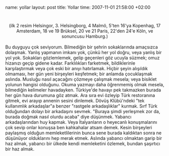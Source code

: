 name: yollar
layout: post
title: Yollar
time: 2007-11-01 21:58:00 +02:00

<center><a href="http://1.bp.blogspot.com/_AZvuJ9kmERM/RyowJgxekcI/AAAAAAAAARg/m97p-Cs4ImA/s1600-h/collage3.jpg"><img style="display:block; margin:0px auto 10px; text-align:center;cursor:pointer; cursor:hand;" src="http://1.bp.blogspot.com/_AZvuJ9kmERM/RyowJgxekcI/AAAAAAAAARg/m97p-Cs4ImA/s400/collage3.jpg" border="0" alt=""id="BLOGGER_PHOTO_ID_5127964065689145794" /></a><br />(ilk 2 resim Helsingor, 3. Helsingborg, 4 Malmö, 5'ten 16'ya Kopenhag, 17 Amsterdam, 18 ve 19 Brüksel, 20 ve 21 Paris, 22'den 24'e Köln, ve sonuncusu Hamburg.)</center><br />Bu duyguyu çok seviyorum. Bilmediğin bir şehrin sokaklarında amaçsızca dolaşmak. Yanlış yapmanın imkanı yok, çünkü her yol doğru, veya yanlış bir yol yok. Sokakları gözlemlemek, gelip geçenleri göz ucuyla süzmek; omuz hizanızı geçip gidene kadar. Farklılıkları farketmek, bildiklerinle karşılaştırmak veya çok eski bir anıyı hatırlamak. Hiçbir şeyin alışıldık olmaması, her gün yeni birşeyleri keşfetmek; bir anlamda çocuklaşmak aslında. Musluğu nasıl açacağını çözmeye çalışmak mesela; veya bisiklet yolunun hangisi olduğunu. Okuma yazmayı daha öğrenmemiş olmak mesela, bilmediğin kelimeler havadayken. Türkiye'de havayı pek takmazken burada her gün hava durumuna göz atmak. Ara sıra evi özleyip Türk restoranına gitmek, evi arayıp annenin sesini dinlemek. Dövüş Klübü'ndeki "tek kullanımlık arkadaşlar"a benzer "rastgele arkadaşlıklar" kurmak. Sırf Türk olduğundan dolayı bir arkadaşını sevmek. "Buraya şimdi yerleşmek zor da, burada doğmak nasıl olurdu acaba" diye düşünmek. Yabancı arkadaşlarından huy kapmak. Veya İtalyanların o heyecanlı konuşmalarını çok sevip onlar konuşsa ben kahkahalar atsam demek. Kesin birşeyleri paylaşmış olduğun memleketlilerinin bunca sene burada kaldıktan sonra ne düşünüyor olduklarını hep merak etmek. Aslında yabancı olmaktan garip bir haz almak, yabancı bir ülkede kendi memleketini özlemek, bundan şaşırtıcı bir haz almak.
